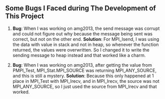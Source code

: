 
## Some Bugs I Faced during The Development of This Project ##
1. **Bug**: When I was working on amg2013, the send message was corrupt and could not figure out why because the message being sent was correct, but not on the other end. 
   **Solution**: For MPI\_Isend, I was using the data with value in stack and not in heap, so whenever the function returned, the values were overwritten. So I changed it to write the sending message to heap instead and that worked like a charm.

2. **Bug**: When I was working on amg2013, after getting the value from PMPI\_Test, MPI\_Stat.MPI\_SOURCE was returning MPI\_ANY\_SOURCE, and this is still a mystery.
   **Solution**: Because this only happened at 1 place in MPI\_Test with MPI\_Irecv, and in MPI\_Irecv, the source was not MPI\_ANY\_SOURCE, so I just used the source from MPI\_Irecv and that worked.
